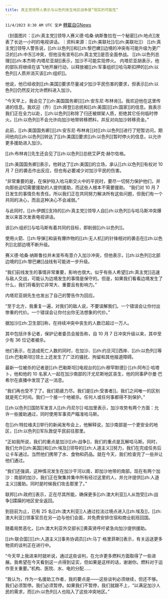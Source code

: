```yaml
---
title: 真主党领导人表示与以色列发生地区战争是“现实的可能性”
---
```

`11/4/2023 8:30 AM UTC 宝尹` [轉載自GNews](https://gnews.org/articles/1919744)

（封面图片：[[zh:真主党]]领导人赛义德·哈桑·纳斯鲁拉在一个秘密[[zh:地点]]发表了长达一小时的电视讲话。｜资料来源：[[zh:美联社]]/[[zh:美联社]]）
[[zh:真主党]]领导人警告说，[[zh:以色列]]和[[zh:黎巴嫩]]边境的冲突有可能升级为更广泛的[[zh:中东]]冲突，但他没有宣布[[zh:真主党]]是否全面参战。
[[zh:以色列总理]][[zh:本杰明·内塔尼亚胡]]表示，加沙不可能实现停火。
内塔尼亚胡表示，他的部队将继续在该飞地开展行动，以释放被[[zh:军事组织]]哈马斯扣押的[[zh:以色列]]人质并消灭该[[zh:组织]]。

他说，他已经收到[[zh:美国]]要求尽量减少加沙平民伤害的要求，但表示[[zh:以色列]]仍然反对允许燃料进入加沙。

“今天早上，我会见了[[zh:美国国务卿]][[zh:安东尼·布林肯]]。我欢迎他在这里传递的信息。我欢迎（乔）[[zh:拜登]]总统和[[zh:美国]][[zh:国家]]的信息。我表示我们正在全力以赴，[[zh:以色列]]称除了归还被绑架人质，拒绝其它任何临时停火。[[zh:以色列]]不会允许向加沙地带转移燃料，并反对向加沙转移资金。”

此前，[[zh:美国国务卿]][[zh:安东尼·布林肯]]对[[zh:以色列]]进行了短暂访问，期间他向[[zh:以色列]]转达了[[zh:美国]]要求[[zh:以色列]]暂时停火的信息，以允许更多援助进入加沙。

[[zh:布林肯]]先生还会见了[[zh:以色列]]总统艾萨克·赫尔佐格。

[[zh:美国国务卿]]表示，他转达了[[zh:美国]]的立场，承认[[zh:以色列]]有权对 10 月 7 日的袭击作出反应，但也有必要减少对加沙平民的伤害。

“非常重要的是，在保护陷入哈马斯交火中的平民时，要尽一切努力保护他们，并向那些迫切需要援助的人提供援助，而这些人根本不需要援助。 “我们对 10 月 7 日发生的事情负有责任。所以我们正在共同努力解决所有这些问题，但我们有一个共同的决心，而且这种决心不会减弱。”

与此同时，[[zh:伊朗]]支持的[[zh:真主党]]领导人自[[zh:以色列]]与哈马斯冲突爆发以来首次发表电视讲话。

该[[zh:组织]]与哈马斯有着共同的目标，即削弱[[zh:以色列]]。

使用火箭、[[zh:导弹]]和装有爆炸物的[[zh:无人机]]的针锋相对的袭击在[[zh:以色列]]北部边境不断升级。

赛义德·哈桑·纳斯鲁拉并未宣布有意介入加沙冲突，但他表示，[[zh:以色列]]北部边境的[[zh:黎巴嫩]]战线有可能进一步升级。

“我们前线发生的事情非常重要，影响也很大。似乎有些人希望[[zh:真主党]]迅速与敌人交战，可能认为边境发生的事情是保守的。但是，如果我们看看边境发生了什么，我们将看到它非常大、重要且有影响力。”

内塔尼亚胡先生也发出了自己的警告作为回应。

“至于北方，我重复一遍，对我们的敌人说，不要误解我们。一个错误会让你付出惨重的代价。一个错误会让你付出你无法想象的代价。”

据加沙[[zh:卫生部]]称，在持续冲突中丧生的人数已超过一万人。

其中包括许多记者，保护记者委员会报告称，自 10 月 7 日冲突升级以来，其中至少有 36 位记者被杀。

他们表示，在造成死亡人数的同时，在加沙、[[zh:约旦河]]西岸、[[zh:以色列]]等[[zh:巴勒斯坦]]领土上还发生了广泛的骚扰、拘留和其他报道障碍。

最新一位被杀的记者是[[zh:巴勒斯坦]]电视台的[[zh:穆罕默德]]·[[zh:阿布]]·哈塔卜，他和他的 10 名家人一起在加沙南部的汗尤尼斯地区丧生，他的同事萨尔曼·巴希尔在直播中发现了这一消息。

“我们再也受不了了。我们筋疲力尽。我们是[[zh:受害者]]。我们之间唯一的区别就是死亡时间。我们一个接一个地被杀。任何人或任何事都得不到保护。”

[[zh:以色列]]国防军发言人[[zh:丹尼尔]]·哈加里表示，加沙攻势有两个方面：允许一些援助通过，同时使用军事资产瞄准哈马斯。

在[[zh:特拉维夫]]举行的新闻发布会上，他解释说，加沙南部是一个更安全的地区，[[zh:以色列]]军队敦促平民前往那里。

“正如我所说，我们的重点是加沙[[zh:战争]]，我们的重点是瓦解哈马斯。同时，我们允许[[zh:美国]]和[[zh:埃及]]领导的[[zh:人道主义]]努力，我们在完成任务后让卡车通过。当然他们携带了水、食物和药品。就在今天，我们检查完了一些并让他们通过。

“我们还强调，这种情况发生在加沙干河以南，即加沙地带的南部。现在有两个加沙：南部的加沙，我们正在聚集并集中所有经过这里的人，并允许提供[[zh:人道主义]]援助。同时是时候我们攻击那里了。”

联邦[[zh:政府]]表示，正在尽其所能，确保更多[[zh:澳大利亚]]人从饱受[[zh:战争]]蹂躏的地区安全返回。

到目前为止，已有 25 名[[zh:澳大利亚]]人通过拉法过境点进入[[zh:埃及]]，[[zh:澳大利亚]]领事官员在另一边与他们会面，并免费安排住宿和商业航班回国。

随着局势恶化，[[zh:澳大利亚外交部长]]黄英贤呼吁紧急向加沙提供援助。

[[zh:联合国]][[zh:人道主义]]事务协调员[[zh:马丁·格里菲斯]]表示，有关运送更多物资的谈判正在进行中。

“今天早上我进来时就听说，通过这些谈判，在允许更多燃料方面取得了一些进展。我希望在今天看到这一点得到证实，但如果是这样的话，谢谢你。燃料对于运作至关重要。”机构、医院、水、电的分配……

“我认为，作为一名援助工作者，我的要点是——这些谈判必须继续，但还不够。我们必须暂停。我们必须暂停。如果我们不暂停，我们就跟不上，“以满足加沙人民的需求，而[[zh:以色列]]人也陷入了这些冲突地区。”

